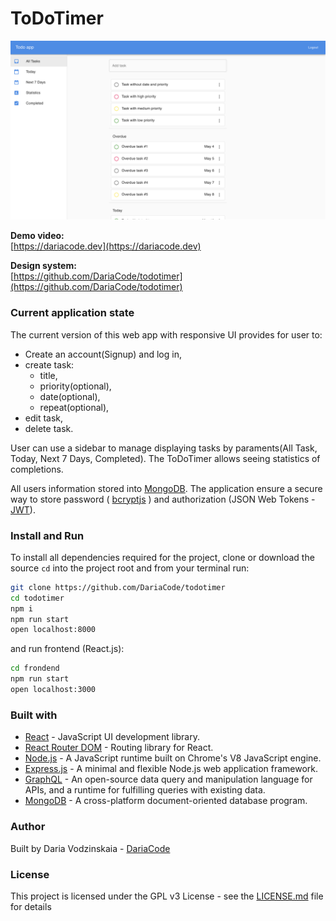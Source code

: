 # ToDoTimer
![](img/laptop.png)

**Demo video:**  
[https://dariacode.dev](https://dariacode.dev)

**Design system:**  
[https://github.com/DariaCode/todotimer](https://github.com/DariaCode/todotimer)

### Current application state

The current version of this web app with responsive UI provides for user to: 
- Create an account(Signup) and log in,
- create task:
  - title,
  - priority(optional),
  - date(optional),
  - repeat(optional),
- edit task, 
- delete task.

User can use a sidebar to manage displaying tasks by paraments(All Task, Today, Next 7 Days, Completed). The ToDoTimer allows seeing statistics of completions. 

All users information stored into [MongoDB](https://www.mongodb.com/). The application ensure a secure way to store password ( [bcryptjs](https://www.npmjs.com/package/bcryptjs) ) and  authorization (JSON Web Tokens - [JWT](https://jwt.io/)).

### Install and Run

To install all dependencies required for the project, clone or download the source `cd` into the project root and from your terminal run:

```bash
git clone https://github.com/DariaCode/todotimer
cd todotimer
npm i
npm run start
open localhost:8000
```
and run frontend (React.js):
```bash
cd frondend
npm run start
open localhost:3000
```

### Built with

- [React](https://reactjs.org/) - JavaScript UI development library.
- [React Router DOM](https://reacttraining.com/react-router/web/guides/quick-start) - Routing library for React.
- [Node.js](https://nodejs.org/en/) - A JavaScript runtime built on Chrome's V8 JavaScript engine.
- [Express.js](https://expressjs.com/) - A minimal and flexible Node.js web application framework.
- [GraphQL](https://graphql.org/) - An open-source data query and manipulation language for APIs, and a runtime for fulfilling queries with existing data.
- [MongoDB](https://www.mongodb.com/) - A cross-platform document-oriented database program.

### Author

Built by Daria Vodzinskaia - [DariaCode](https://dariacode.dev)

### License

This project is licensed under the GPL v3 License - see the [LICENSE.md](https://github.com/DariaCode/todotimer/blob/master/LICENSE) file for details
